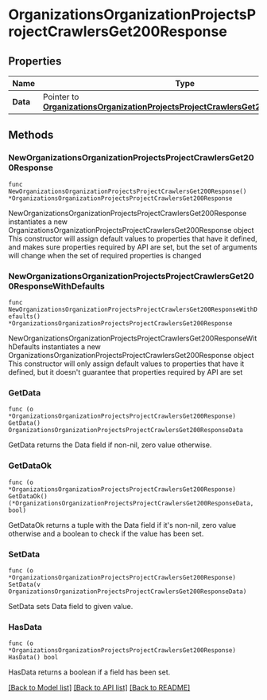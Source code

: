 # OrganizationsOrganizationProjectsProjectCrawlersGet200Response

## Properties

Name | Type | Description | Notes
------------ | ------------- | ------------- | -------------
**Data** | Pointer to [**OrganizationsOrganizationProjectsProjectCrawlersGet200ResponseData**](OrganizationsOrganizationProjectsProjectCrawlersGet200ResponseData.md) |  | [optional] 

## Methods

### NewOrganizationsOrganizationProjectsProjectCrawlersGet200Response

`func NewOrganizationsOrganizationProjectsProjectCrawlersGet200Response() *OrganizationsOrganizationProjectsProjectCrawlersGet200Response`

NewOrganizationsOrganizationProjectsProjectCrawlersGet200Response instantiates a new OrganizationsOrganizationProjectsProjectCrawlersGet200Response object
This constructor will assign default values to properties that have it defined,
and makes sure properties required by API are set, but the set of arguments
will change when the set of required properties is changed

### NewOrganizationsOrganizationProjectsProjectCrawlersGet200ResponseWithDefaults

`func NewOrganizationsOrganizationProjectsProjectCrawlersGet200ResponseWithDefaults() *OrganizationsOrganizationProjectsProjectCrawlersGet200Response`

NewOrganizationsOrganizationProjectsProjectCrawlersGet200ResponseWithDefaults instantiates a new OrganizationsOrganizationProjectsProjectCrawlersGet200Response object
This constructor will only assign default values to properties that have it defined,
but it doesn't guarantee that properties required by API are set

### GetData

`func (o *OrganizationsOrganizationProjectsProjectCrawlersGet200Response) GetData() OrganizationsOrganizationProjectsProjectCrawlersGet200ResponseData`

GetData returns the Data field if non-nil, zero value otherwise.

### GetDataOk

`func (o *OrganizationsOrganizationProjectsProjectCrawlersGet200Response) GetDataOk() (*OrganizationsOrganizationProjectsProjectCrawlersGet200ResponseData, bool)`

GetDataOk returns a tuple with the Data field if it's non-nil, zero value otherwise
and a boolean to check if the value has been set.

### SetData

`func (o *OrganizationsOrganizationProjectsProjectCrawlersGet200Response) SetData(v OrganizationsOrganizationProjectsProjectCrawlersGet200ResponseData)`

SetData sets Data field to given value.

### HasData

`func (o *OrganizationsOrganizationProjectsProjectCrawlersGet200Response) HasData() bool`

HasData returns a boolean if a field has been set.


[[Back to Model list]](../README.md#documentation-for-models) [[Back to API list]](../README.md#documentation-for-api-endpoints) [[Back to README]](../README.md)


